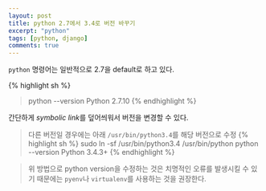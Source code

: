 ```yaml
---
layout: post
title: python 2.7에서 3.4로 버전 바꾸기
excerpt: "python"
tags: [python, django]
comments: true
---
```


`python` 명령어는 일반적으로 2.7을 default로 하고 있다.

{% highlight sh %}
> python --version
Python 2.7.10
{% endhighlight %}

간단하게 *symbolic link*를 덮어씌워서 버전을 변경할 수 있다.
> 다른 버전일 경우에는 아래 `/usr/bin/python3.4`를 해당 버전으로 수정
{% highlight sh %}
> sudo ln -sf /usr/bin/python3.4 /usr/bin/python
> python --version
Python 3.4.3+
{% endhighlight %}

> 위 방법으로 python version을 수정하는 것은 치명적인 오류를 발생시킬 수 있기 때문에는 `pyenv`나 `virtualenv`를 사용하는 것을 권장한다.
